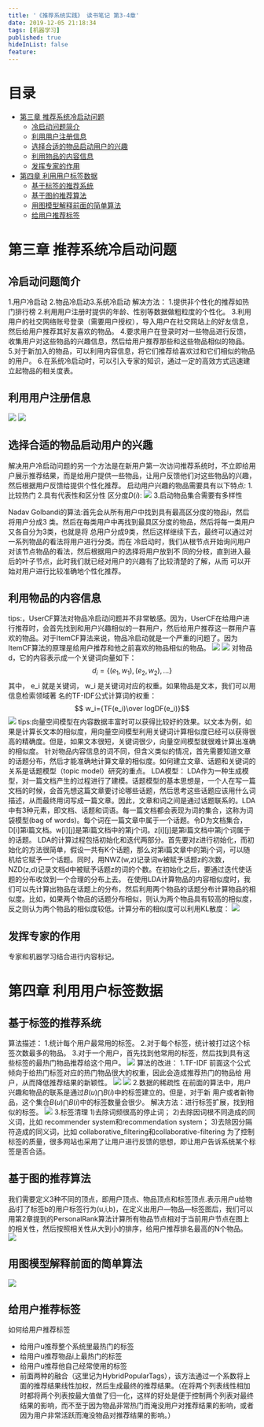 ```yaml
---
title: '《推荐系统实践》 读书笔记 第3-4章'
date: 2019-12-05 21:18:34
tags: [机器学习]
published: true
hideInList: false
feature: 
---
```

# 目录

<!-- TOC -->
- [第三章 推荐系统冷启动问题](#第三章-推荐系统冷启动问题)
    - [冷启动问题简介](#冷启动问题简介)
    - [利用用户注册信息](#利用用户注册信息)
    - [选择合适的物品启动用户的兴趣](#选择合适的物品启动用户的兴趣)
    - [利用物品的内容信息](#利用物品的内容信息)
    -  [发挥专家的作用](#发挥专家的作用)
- [第四章 利用用户标签数据](#第四章-利用用户标签数据)
    - [基于标签的推荐系统](#基于标签的推荐系统)
    -  [基于图的推荐算法](#基于图的推荐算法)
    - [用图模型解释前面的简单算法](#用图模型解释前面的简单算法)
    - [给用户推荐标签](#给用户推荐标签)
<!-- /TOC -->

# 第三章 推荐系统冷启动问题
## 冷启动问题简介
1.用户冷启动 2.物品冷启动3.系统冷启动 
解决方法：
1.提供非个性化的推荐如热门排行榜
2.利用用户注册时提供的年龄、性别等数据做粗粒度的个性化。
3.利用用户的社交网络账号登录（需要用户授权），导入用户在社交网站上的好友信息，然后给用户推荐其好友喜欢的物品。
4.要求用户在登录时对一些物品进行反馈，收集用户对这些物品的兴趣信息，然后给用户推荐那些和这些物品相似的物品。
5.对于新加入的物品，可以利用内容信息，将它们推荐给喜欢过和它们相似的物品的用户。
6.在系统冷启动时，可以引入专家的知识，通过一定的高效方式迅速建立起物品的相关度表。
## 利用用户注册信息
![](https://lushunn.github.io/post-images/1575552594870.png)
![](https://lushunn.github.io/post-images/1575552685989.png)
## 选择合适的物品启动用户的兴趣
解决用户冷启动问题的另一个方法是在新用户第一次访问推荐系统时，不立即给用户展示推荐结果，而是给用户提供一些物品，让用户反馈他们对这些物品的兴趣，然后根据用户反馈给提供个性化推荐。
启动用户兴趣的物品需要具有以下特点:
1.比较热门
2.具有代表性和区分性
区分度$D(i)$:
![](https://lushunn.github.io/post-images/1575552918836.png)
3.启动物品集合需要有多样性

Nadav Golbandi的算法:首先会从所有用户中找到具有最高区分度的物品i，然后将用户分成3
类。然后在每类用户中再找到最具区分度的物品，然后将每一类用户又各自分为3类，也就是将
总用户分成9类，然后这样继续下去，最终可以通过对一系列物品的看法将用户进行分类。而在
冷启动时，我们从根节点开始询问用户对该节点物品的看法，然后根据用户的选择将用户放到不
同的分枝，直到进入最后的叶子节点，此时我们就已经对用户的兴趣有了比较清楚的了解，从而
可以开始对用户进行比较准确地个性化推荐。
## 利用物品的内容信息
tips:，UserCF算法对物品冷启动问题并不非常敏感。因为，UserCF在给用户进行推荐时，会首先找到和用户兴趣相似的一群用户，然后给用户推荐这一群用户喜欢的物品。对于ItemCF算法来说，物品冷启动就是一个严重的问题了。因为ItemCF算法的原理是给用户推荐和他之前喜欢的物品相似的物品。
![](https://lushunn.github.io/post-images/1575553362721.png)
![](https://lushunn.github.io/post-images/1575553403883.png)
对物品d，它的内容表示成一个关键词向量如下：
$$d_i=\{(e_1,w_1),(e_2,w_2 ),...\}$$
其中， e_i 就是关键词， w_i 是关键词对应的权重。如果物品是文本，我们可以用信息检索领域著
名的TF-IDF公式计算词的权重：
$$ w_i={TF(e_i)\over logDF(e_i)}$$
![](https://lushunn.github.io/post-images/1575553718351.png)
tips:向量空间模型在内容数据丰富时可以获得比较好的效果。以文本为例，如果是计算长文本的相似度，用向量空间模型利用关键词计算相似度已经可以获得很高的精确度。但是，如果文本很短，关键词很少，向量空间模型就很难计算出准确的相似度。
针对物品内容信息的词不同，但含义类似的情况，首先需要知道文章的话题分布，然后才能准确地计算文章的相似度。如何建立文章、话题和关键词的关系是话题模型（topic model）研究的重点。
LDA模型：
LDA作为一种生成模型，对一篇文档产生的过程进行了建模。话题模型的基本思想是，一个人在写一篇文档的时候，会首先想这篇文章要讨论哪些话题，然后思考这些话题应该用什么词描述，从而最终用词写成一篇文章。因此，文章和词之间是通过话题联系的。LDA中有3种元素，即文档、话题和词语。每一篇文档都会表现为词的集合，这称为词袋模型(bag of words)。每个词在一篇文章中属于一个话题。令D为文档集合，D[i]第i篇文档。w[i][j]是第i篇文档中的第j个词。z[i][j]是第i篇文档中第j个词属于的话题。
LDA的计算过程包括初始化和迭代两部分。首先要对z进行初始化，而初始化的方法很简单，假设一共有K个话题，那么对第i篇文章中的第j个词，可以随机给它赋予一个话题。同时，用NWZ(w,z)记录词w被赋予话题z的次数，NZD(z,d)记录文档d中被赋予话题z的词的个数。在初始化之后，要通过迭代使话题的分布收敛到一个合理的分布上去。
在使用LDA计算物品的内容相似度时，我们可以先计算出物品在话题上的分布，然后利用两个物品的话题分布计算物品的相似度。比如，如果两个物品的话题分布相似，则认为两个物品具有较高的相似度，反之则认为两个物品的相似度较低。计算分布的相似度可以利用KL散度：
![](https://lushunn.github.io/post-images/1575554567439.png)
## 发挥专家的作用
专家和机器学习结合进行内容标记。
# 第四章 利用用户标签数据
## 基于标签的推荐系统
算法描述：
1.统计每个用户最常用的标签。
2.对于每个标签，统计被打过这个标签次数最多的物品。
3.对于一个用户，首先找到他常用的标签，然后找到具有这些标签的最热门物品推荐给这个用户。
![](https://lushunn.github.io/post-images/1575556110325.png)
算法的改进：
1.TF-IDF
前面这个公式倾向于给热门标签对应的热门物品很大的权重，因此会造成推荐热门的物品给
用户，从而降低推荐结果的新颖性。
![](https://lushunn.github.io/post-images/1575556521824.png)
![](https://lushunn.github.io/post-images/1575556549020.png)
2.数据的稀疏性
在前面的算法中，用户兴趣和物品的联系是通过$B(u)\bigcap B(i)$中的标签建立的。但是，对于新
用户或者新物品，这个集合$B(u)\bigcap B(i)$中的标签数量会很少。
解决方法：进行标签扩展，找到相似的标签。
![](https://lushunn.github.io/post-images/1575556826981.png)
3.标签清理
1)去除词频很高的停止词；
2)去除因词根不同造成的同义词，比如 recommender system和recommendation system；
3)去除因分隔符造成的同义词，比如 collaborative_filtering和collaborative-filtering 为了控制标签的质量，很多网站也采用了让用户进行反馈的思想，即让用户告诉系统某个标签是否合适。
## 基于图的推荐算法
我们需要定义3种不同的顶点，即用户顶点、物品顶点和标签顶点.表示用户u给物品i打了标签b的用户标签行为(u,i,b)，在定义出用户—物品—标签图后，我们可以用第2章提到的PersonalRank算法计算所有物品节点相对于当前用户节点在图上的相关性，然后按照相关性从大到小的排序，给用户推荐排名最高的N个物品。
![](https://lushunn.github.io/post-images/1575646440140.png)
## 用图模型解释前面的简单算法
![](https://lushunn.github.io/post-images/1575647430788.png)
## 给用户推荐标签
如何给用户推荐标签
* 给用户u推荐整个系统里最热门的标签
* 给用户u推荐物品i上最热门的标签
* 给用户u推荐他自己经常使用的标签
* 前面两种的融合（这里记为HybridPopularTags），该方法通过一个系数将上面的推荐结果线性加权，然后生成最终的推荐结果。（在将两个列表线性相加时都将两个列表按最大值做了归一化，这样的好处是便于控制两个列表对最终结果的影响，而不至于因为物品非常热门而淹没用户对推荐结果的影响，或者因为用户非常活跃而淹没物品对推荐结果的影响。）
